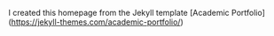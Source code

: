 I created this homepage from the Jekyll template [Academic Portfolio] (https://jekyll-themes.com/academic-portfolio/)

